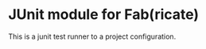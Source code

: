 JUnit module for Fab(ricate)
======================================

This is a junit test runner to a project configuration.
